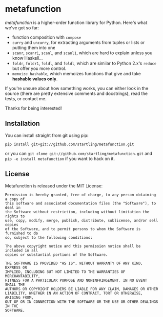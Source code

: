 # metafunction

_metafunction_ is a higher-order function library for Python. Here's what we've got so far:

* function composition with `compose`
* `curry` and `uncurry`, for extracting arguments from tuples or lists or putting them into one
* `scanr`, `scanr1`, `scanl`, and `scanl1`, which are hard to explain unless you know Haskell...
* `foldr`, `foldr1`, `foldl`, and `foldl`, which are similar to Python 2.x's `reduce` but offer you more control.
* `memoize_hashable`, which memoizes functions that give and take __hashable values only__.

If you're unsure about how something works, you can either look in the source (there are pretty extensive comments and docstrings), read the tests, or contact me.

Thanks for being interested!

## Installation

You can install straight from git using pip:

`pip install git+git://github.com/startling/metafunction.git`

or you can `git clone git://github.com/startling/metafunction.git` and `pip -e install metafunction` if you want to hack on it.

## License

Metafunction is released under the MIT License:

    Permission is hereby granted, free of charge, to any person obtaining a copy of
    this software and associated documentation files (the "Software"), to deal in
    the Software without restriction, including without limitation the rights to
    use, copy, modify, merge, publish, distribute, sublicense, and/or sell copies
    of the Software, and to permit persons to whom the Software is furnished to do
    so, subject to the following conditions:

    The above copyright notice and this permission notice shall be included in all
    copies or substantial portions of the Software.

    THE SOFTWARE IS PROVIDED "AS IS", WITHOUT WARRANTY OF ANY KIND, EXPRESS OR
    IMPLIED, INCLUDING BUT NOT LIMITED TO THE WARRANTIES OF MERCHANTABILITY,
    FITNESS FOR A PARTICULAR PURPOSE AND NONINFRINGEMENT. IN NO EVENT SHALL THE
    AUTHORS OR COPYRIGHT HOLDERS BE LIABLE FOR ANY CLAIM, DAMAGES OR OTHER
    LIABILITY, WHETHER IN AN ACTION OF CONTRACT, TORT OR OTHERWISE, ARISING FROM,
    OUT OF OR IN CONNECTION WITH THE SOFTWARE OR THE USE OR OTHER DEALINGS IN THE
    SOFTWARE.
